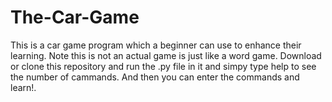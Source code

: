 # The-Car-Game
This is a car game program which a beginner can use to enhance their learning. Note this is not an actual game is just like a word game.
Download or clone this repository and run the .py file in it and simpy type help to see the number of cammands.
And then you can enter the commands and learn!.
